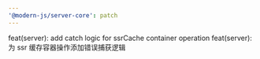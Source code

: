 ```yaml
---
'@modern-js/server-core': patch
---
```


feat(server): add catch logic for ssrCache container operation
feat(server): 为 ssr 缓存容器操作添加错误捕获逻辑
